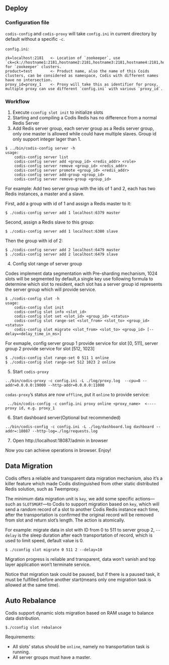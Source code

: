 ## Deploy

### Configuration file

`codis-config` and `codis-proxy` will take `config.ini` in current directory by default without a specific `-c`.

`config.ini`:

```
zk=localhost:2181   <- Location of `zookeeper`, use `ck=ck://hostname1:2181,hostname2:2181,hostname3:2181,hostname4:2181,hostname5:2181` for `zookeeper` clusters.
product=test        <- Product name, also the name of this Coids clusters, can be considered as namespace, Codis with different names have no intersection. 
proxy_id=proxy_1    <- Proxy will take this as identifier for proxy, multiple proxy can use different `config.ini` with various `proxy_id`.
```

### Workflow
1. Execute `cconfig slot init` to initialize slots
2. Starting and compiling a Codis Redis has no difference from a normal Redis Server
3. Add Redis server group, each server group as a Redis server group, only one master is allowed while could have multiple slaves. Group id only support integer lager than 1.

```
$ ../bin/codis-config server -h
usage:
    codis-config server list
    codis-config server add <group_id> <redis_addr> <role>
    codis-config server remove <group_id> <redis_addr>
    codis-config server promote <group_id> <redis_addr>
    codis-config server add-group <group_id>
    codis-config server remove-group <group_id>
```

For example: Add two server group with the ids of 1 and 2, each has two Redis instances, a master and a slave.

First, add a group with id of 1 and assign a Redis master to it:

```
$ ./codis-config server add 1 localhost:6379 master
```

Second, assign a Redis slave to this group:

```
$ ./codis-config server add 1 localhost:6380 slave
```

Then the group with id of 2:

```
$ ./codis-config server add 2 localhost:6479 master
$ ./codis-config server add 2 localhost:6479 slave
```

4. Config slot range of server group

Codes implement data segmentation with Pre-sharding mechanism, 1024 slots will be segmented by default,a single key use following formula to determine which slot to resident, each slot has a server group id represents the server group which will provide service.

```
$ ./codis-config slot -h                                                                                                                                                                                                                     
usage:
    codis-config slot init
    codis-config slot info <slot_id>
    codis-config slot set <slot_id> <group_id> <status>
    codis-config slot range-set <slot_from> <slot_to> <group_id> <status>
    codis-config slot migrate <slot_from> <slot_to> <group_id> [--delay=<delay_time_in_ms>]
```

For exmaple, config server group 1 provide service for slot [0, 511], server group 2 provide service for slot [512, 1023]

```
$ ./codis-config slot range-set 0 511 1 online
$ ./codis-config slot range-set 512 1023 2 online
```

5. Start `codis-proxy`

```
../bin/codis-proxy -c config.ini -L ./log/proxy.log  --cpu=8 --addr=0.0.0.0:19000 --http-addr=0.0.0.0:11000
```

`codas-proxy`’s status are now `offline`, put it `online` to provide service:

```
 ../bin/codis-config -c config.ini proxy online <proxy_name>  <---- proxy id, e.g. proxy_1
```

6. Start dashboard server(Optional but recommended)

```
../bin/codis-config -c config.ini -L ./log/dashboard.log dashboard --addr=:18087 --http-log=./log/requests.log
```
7. Open http://localhost:18087/admin in browser

Now you can achieve operations in browser. Enjoy!

## Data Migration

Codis offers a reliable and transparent data migration mechanism, also it’s a killer feature which made Codis distinguished from other static distributed Redis solution, such as Twemproxy.

The minimum data migration unit is `key`, we add some specific actions—such as `SLOTSMGRT`—to Codis to support migration based on `key`, which will send a random record of a slot to another Codis Redis instance each time, after the transportation is confirmed the original record will be removed from slot and return slot’s length. The action is atomically.

For example: migrate data in slot with ID from 0 to 511 to server group 2, `--delay` is the sleep duration after each transportation of record, which is used to limit speed, default value is 0. 

```
$ ./cconfig slot migrate 0 511 2 --delay=10
```

Migration progress is reliable and transparent, data won’t vanish and top layer application won’t terminate service. 

Notice that migration task could be paused, but if there is a paused task, it must be fulfilled before another start(means only one migration task is allowed at the same time). 

## Auto Rebalance

Codis support dynamic slots migration based on RAM usage to balance data distribution.
 
```
$./cconfig slot rebalance
```

Requirements:

* All slots’ status should be `online`, namely no transportation task is running. 
* All server groups must have a master. 
